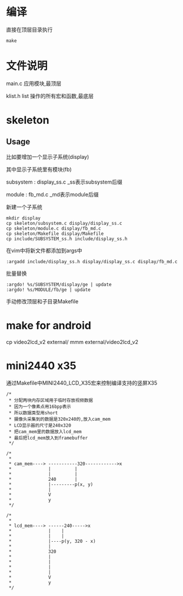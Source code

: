 # 编译

直接在顶层目录执行

	make

# 文件说明

main.c 应用模块,最顶层

klist.h	list 操作的所有宏和函数,最底层

# skeleton

## Usage

比如要增加一个显示子系统(display)

其中显示子系统里有模块(fb)

subsystem : display_ss.c _ss表示subsystem后缀

module : fb_md.c _md表示module后缀

新建一个子系统

	mkdir display
	cp skeleton/subsystem.c display/display_ss.c
	cp skeleton/module.c display/fb_md.c
	cp skeleton/Makefile display/Makefile
	cp include/SUBSYSTEM_ss.h include/display_ss.h

在vim中将新文件都添加到args中

	:argadd include/display_ss.h display/display_ss.c display/fb_md.c

批量替换

	:argdo! %s/SUBSYSTEM/display/ge | update
	:argdo! %s/MODULE/fb/ge | update

手动修改顶层和子目录Makefile

# make for android

cp video2lcd_v2 external/
mmm external/video2lcd_v2

# mini2440 x35

通过Makefile中MINI2440_LCD_X35宏来控制编译支持的竖屏X35

```shell
/*
 * 分配两块内存区域用于临时存放视频数据
 * 因为一个像素点用16bpp表示
 * 所以数据类型用short
 * 摄像头采集到的数据是320x240的,放入cam_mem
 * LCD显示器的尺寸是240x320
 * 把cam_mem里的数据放入lcd_mem
 * 最后把lcd_mem放入到framebuffer
 */

/*
 *
 * cam_mem---->	-----------320------------>x
 * 				|         |
 * 				|         |
 * 				240       |
 * 				|---------p(x, y)
 * 				|
 * 				V
 * 				y
 */

/*
 *
 * lcd_mem---->	------240----->x
 * 				|    |
 * 				|    |
 * 				|----p(y, 320 - x)
 * 				|
 * 				320
 * 				|
 * 				|
 * 				|
 * 				|
 * 				V
 * 				y
 */
```
